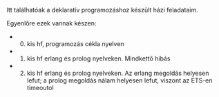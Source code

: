 Itt találhatóak a deklaratív programozáshoz készült házi feladataim.

Egyenlőre ezek vannak készen:
 - 0. kis hf, programozás cékla nyelven
 - 1. kis hf erlang és prolog nyelveken. Mindkettő hibás
 - 2. kis hf erlang és prolog nyelveken. Az erlang megoldás helyesen lefut; a prolog megoldás nálam helyesen lefut, viszont az ETS-en timeoutol 
